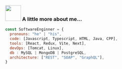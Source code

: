 ### <img src="https://media.giphy.com/media/VgCDAzcKvsR6OM0uWg/giphy.gif" width="50"> A little more about me...  

```javascript
const SoftwareEnginner = {
  pronouns: "he" | "his",
  code: [Javascript, Typescript, HTML, Java, CPP],
  tools: [React, Redux, Vite, Next],
  devOps: [Tomcat, Linux],
  db : MySQL | MongoDB | PostgreSQL,
  architecture: ["REST", "SOAP", "GraphQL"],
}
```

